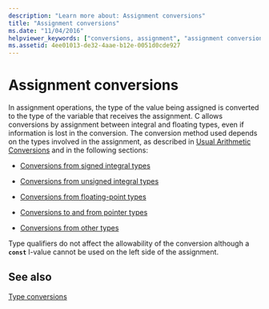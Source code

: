 ```yaml
---
description: "Learn more about: Assignment conversions"
title: "Assignment conversions"
ms.date: "11/04/2016"
helpviewer_keywords: ["conversions, assignment", "assignment conversions"]
ms.assetid: 4ee01013-de32-4aae-b12e-0051d0cde927
---
```

# Assignment conversions

In assignment operations, the type of the value being assigned is converted to the type of the variable that receives the assignment. C allows conversions by assignment between integral and floating types, even if information is lost in the conversion. The conversion method used depends on the types involved in the assignment, as described in [Usual Arithmetic Conversions](../c-language/usual-arithmetic-conversions.md) and in the following sections:

- [Conversions from signed integral types](../c-language/conversions-from-signed-integral-types.md)

- [Conversions from unsigned integral types](../c-language/conversions-from-unsigned-integral-types.md)

- [Conversions from floating-point types](../c-language/conversions-from-floating-point-types.md)

- [Conversions to and from pointer types](../c-language/conversions-to-and-from-pointer-types.md)

- [Conversions from other types](../c-language/conversions-from-other-types.md)

Type qualifiers do not affect the allowability of the conversion although a **`const`** l-value cannot be used on the left side of the assignment.

## See also

[Type conversions](../c-language/type-conversions-c.md)
